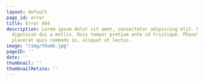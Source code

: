 ```yaml
---
layout: default
page_id: error
title: Error 404
description: Lorem ipsum dolor sit amet, consectetur adipiscing elit. Morbi hendrerit
  dignissim dui a mollis. Duis tempor pretium ante id tristique. Phasellus lacus metus,
  placerat quis commodo in, aliquet ut lectus.
image: "/img/thumb.jpg"
pageID: ''
date: ''
thumbnail: ''
thumbnailRetina: ''
---
```

